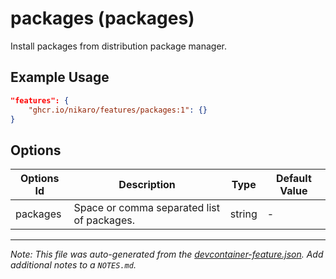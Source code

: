 
# packages (packages)

Install packages from distribution package manager.

## Example Usage

```json
"features": {
    "ghcr.io/nikaro/features/packages:1": {}
}
```

## Options

| Options Id | Description | Type | Default Value |
|-----|-----|-----|-----|
| packages | Space or comma separated list of packages. | string | - |



---

_Note: This file was auto-generated from the [devcontainer-feature.json](https://github.com/nikaro/features/blob/main/src/packages/devcontainer-feature.json).  Add additional notes to a `NOTES.md`._
